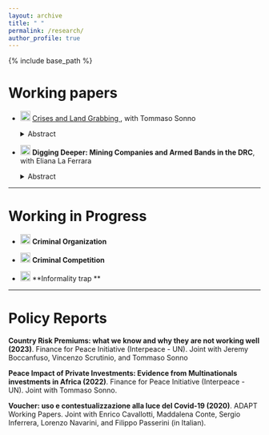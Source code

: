 ```yaml
---
layout: archive
title: " "
permalink: /research/
author_profile: true
---
```


{% include base_path %}

Working papers 
===========================


* <img width="20" alt="Screenshot 2022-11-22 at 16 40 38" src="https://user-images.githubusercontent.com/103354008/203371510-ce0ff46a-5f7a-43eb-bd71-821c8f1c7930.png"> <a href="https://davidezufacchi.github.io/Ebola_SonnoZufacchi.pdf"> Crises and Land Grabbing  </a>, with Tommaso Sonno

  <details>
    <summary>Abstract</summary>
  <p>
    
   Do multinationals engage in rent-seeking behaviour in developing countries during crises? With a difference in discontinuity approach, we investigate   this question in the Liberian palm oil sector during the Ebola epidemic. We observe a sharp increase in deforestation, which produced a dramatic growth in newly planted palm oil trees and a 1428% increase in palm oil exports. We also show that the probability of forest fire – the fastest way to clear forests and start new production – increased by 125% in the same period. Overall, our results indicate that crises may propel rapacity behaviours by multinational companies thanks to a diversion of attention toward the emergency. 
  <p>
    
  Presented at: ETSG-Ghent, OPESS, UCL, Bologna, LEAP (Bocconi), Jamboree (UAB)
    <p>
    
  Press: <a href="https://blogs.lse.ac.uk/africaatlse/2022/03/18/how-multinationals-exploited-a-health-ebola-crisis-accelerate-deforestation-liberia-capitalism/"> Africa at LSE </a>

  

* <img width="20" alt="Screenshot 2022-11-22 at 16 40 38" src="https://user-images.githubusercontent.com/103354008/203371510-ce0ff46a-5f7a-43eb-bd71-821c8f1c7930.png"> **Digging Deeper: Mining Companies and Armed Bands in the DRC**, with Eliana La Ferrara

  <details>
    <summary>Abstract</summary>
    <p>
  
  We investigate the relationship between armed groups and large-scale mining firms in the Democratic Republic of Congo using geo-referenced data over 2000-2015. We start by showing that the pattern of links between armed bands and concession owners significantly departs from the random benchmark. To understand these patterns, we develop a statistical detection algorithm which flags owner-band dyads based on repeated interaction and anomalous bands' movements. Results indicate that flagged dyads are significantly more likely to be observed together, also in very far away mineral concessions. We next explore the nature of these contacts. Our results are consistent with the interpretation that mining companies and armed bands engage in repeated interactions, where the latter help clear the territory from competing armed bands and destabilize the surrounding environment in a way that potentially allows to access cheaper labor. To conclude, we show an increase in mining production after the start of these relationships.
    <p>
          
    Presented at: UCL, PIEP Conference (HKS)


- - - -

Working in Progress 
===========================
      
* <img width="20" alt="Screenshot 2022-11-22 at 16 40 38" src="https://user-images.githubusercontent.com/103354008/203371510-ce0ff46a-5f7a-43eb-bd71-821c8f1c7930.png">  **Criminal Organization**

* <img width="20" alt="Screenshot 2022-11-22 at 16 40 38" src="https://user-images.githubusercontent.com/103354008/203371510-ce0ff46a-5f7a-43eb-bd71-821c8f1c7930.png">  **Criminal Competition**
      
* <img width="20" alt="Screenshot 2022-11-22 at 16 40 38" src="https://user-images.githubusercontent.com/103354008/203371510-ce0ff46a-5f7a-43eb-bd71-821c8f1c7930.png"> **Informality trap **

- - - -

Policy Reports
===========================
      
**Country Risk Premiums: what we know and why they are not working well (2023)**. Finance for Peace Initiative (Interpeace - UN). Joint with Jeremy Boccanfuso, Vincenzo Scrutinio, and Tommaso Sonno
      

**Peace Impact of Private Investments: Evidence from Multinationals investments in Africa (2022)**. Finance for Peace Initiative (Interpeace - UN). Joint with Tommaso Sonno.



**Voucher: uso e contestualizzazione alla luce del Covid-19 (2020)**. ADAPT Working Papers. Joint with Enrico Cavallotti, Maddalena Conte, Sergio Inferrera, Lorenzo Navarini, and Filippo Passerini (in Italian).

